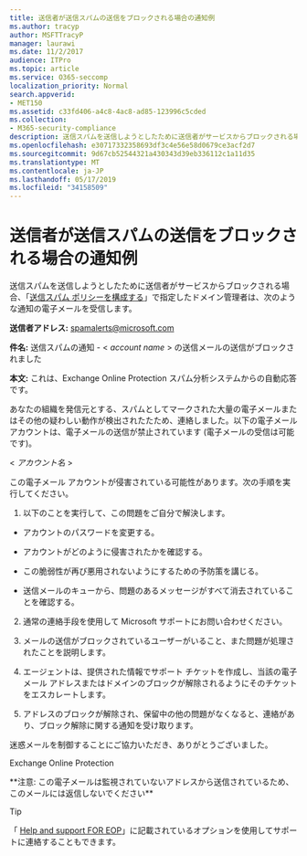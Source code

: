 ```yaml
---
title: 送信者が送信スパムの送信をブロックされる場合の通知例
ms.author: tracyp
author: MSFTTracyP
manager: laurawi
ms.date: 11/2/2017
audience: ITPro
ms.topic: article
ms.service: O365-seccomp
localization_priority: Normal
search.appverid:
- MET150
ms.assetid: c33fd406-a4c8-4ac8-ad85-123996c5cded
ms.collection:
- M365-security-compliance
description: 送信スパムを送信しようとしたために送信者がサービスからブロックされる場合、「送信スパム ポリシーを構成する」で指定したドメイン管理者は、次のような通知の電子メールを受信します。
ms.openlocfilehash: e30717332358693df3c4e56e58d0679ce3acf2d7
ms.sourcegitcommit: 9d67cb52544321a430343d39eb336112c1a11d35
ms.translationtype: MT
ms.contentlocale: ja-JP
ms.lasthandoff: 05/17/2019
ms.locfileid: "34158509"
---
```

# <a name="sample-notification-when-a-sender-is-blocked-sending-outbound-spam"></a>送信者が送信スパムの送信をブロックされる場合の通知例

送信スパムを送信しようとしたために送信者がサービスからブロックされる場合、「[送信スパム ポリシーを構成する](configure-the-outbound-spam-policy.md)」で指定したドメイン管理者は、次のような通知の電子メールを受信します。 
  
 **送信者アドレス:** spamalerts@microsoft.com 
  
 **件名:** 送信スパムの通知 - \<  *account name*  \> の送信メールの送信がブロックされました 
  
 **本文:** これは、Exchange Online Protection スパム分析システムからの自動応答です。 
  
あなたの組織を発信元とする、スパムとしてマークされた大量の電子メールまたはその他の疑わしい動作が検出されたたため、連絡しました。以下の電子メール アカウントは、電子メールの送信が禁止されています (電子メールの受信は可能です)。
  
\< *アカウント名*  \> 
  
この電子メール アカウントが侵害されている可能性があります。次の手順を実行してください。
  
1. 以下のことを実行して、この問題をご自分で解決します。
    
  - アカウントのパスワードを変更する。
    
  - アカウントがどのように侵害されたかを確認する。
    
  - この脆弱性が再び悪用されないようにするための予防策を講じる。
    
  - 送信メールのキューから、問題のあるメッセージがすべて消去されていることを確認する。
    
2. 通常の連絡手段を使用して Microsoft サポートにお問い合わせください。
    
3. メールの送信がブロックされているユーザーがいること、また問題が処理されたことを説明します。
    
4. エージェントは、提供された情報でサポート チケットを作成し、当該の電子メール アドレスまたはドメインのブロックが解除されるようにそのチケットをエスカレートします。
    
5. アドレスのブロックが解除され、保留中の他の問題がなくなると、連絡があり、ブロック解除に関する通知を受け取ります。
    
迷惑メールを制御することにご協力いただき、ありがとうございました。
  
Exchange Online Protection
  
\*\*注意: この電子メールは監視されていないアドレスから送信されているため、このメールには返信しないでください\*\*
  
> [!TIP]
> 「 [Help and support FOR EOP](eop/help-and-support-for-eop.md)」に記載されているオプションを使用してサポートに連絡することもできます。 
  

